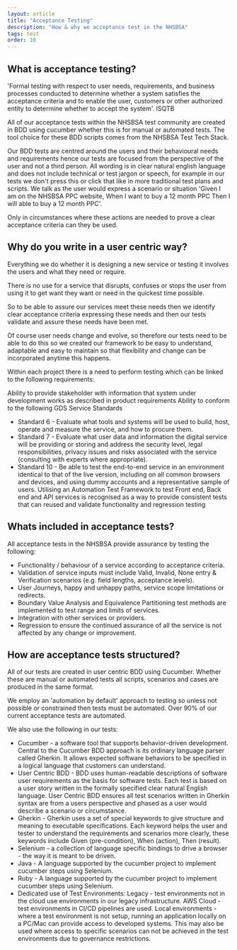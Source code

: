 ```yaml
---
layout: article
title: "Acceptance Testing"
description: "How & why we acceptance test in the NHSBSA"
tags: test
order: 10
---
```


## What is acceptance testing?

'Formal testing with respect to user needs, requirements, and business processes conducted to determine whether a system satisfies the acceptance criteria and to enable the user, customers or other authorized entity to determine whether to accept the system'. ISQTB

All of our acceptance tests within the NHSBSA test community are created in BDD using cucumber whether this is for manual or automated tests. The tool choice for these BDD scripts comes from the NHSBSA Test Tech Stack.​​​​​​​

Our BDD tests are centred around the users and their behavioural needs and requirements hence our tests are focused from the perspective of the user and not a third person. All wording is in clear natural english language and does not include technical or test jargon or speech, for example in our tests we don't press this or click that like in more traditional test plans and scripts. We talk as the user would express a scenario or situation 'Given I am on the NHSBSA PPC website, When I want to buy a 12 month PPC Then I will able to buy a 12 month PPC'.

Only in circumstances where these actions are needed to prove a clear acceptance criteria can they be used.

## Why do you write in a user centric way?

Everything we do whether it is designing a new service or testing it involves the users and what they need or require. 

There is no use for a service that disrupts, confuses or stops the user from using it to get want they want or need in the quickest time possible.

So to be able to assure our services meet these needs then we identify clear acceptance criteria expressing these needs and then our tests validate and assure these needs have been met.

Of course user needs change and evolve, so therefore our tests need to be able to do this so we created our framework to be easy to understand, adaptable and easy to maintain so that flexibility and change can be incorporated anytime this happens. 

Within each project there is a need to perform testing which can be linked to the following requirements:

Ability to provide stakeholder with information that system under development works as described in product requirements
Ability to conform to the following GDS Service Standards
- Standard 6   - Evaluate what tools and systems will be used to build, host, operate and measure the service, and how to procure them.
- Standard 7 - Evaluate what user data and information the digital service will be providing or storing and address the security level, legal responsibilities, privacy issues and risks associated with the service (consulting with experts where appropriate).
- Standard 10 -  Be able to test the end-to-end service in an environment identical to that of the live version, including on all common browsers and devices, and using dummy accounts and a representative sample of users.
Utilising an Automation Test Framework to test Front end, Back end and API services is recognised as a way to provide consistent tests that can reused and validate functionality and regression testing

## Whats included in acceptance tests?

All acceptance tests in the NHSBSA provide assurance by testing the following:

- Functionality / behaviour of a service according to acceptance criteria.
- Validation of service inputs must include Valid, Invalid, None entry & Verification scenarios (e.g. field lengths, acceptance levels).
- User Journeys, happy and unhappy paths, service scope limitations or redirects.
- Boundary Value Analysis and Equivalence Partitioning test methods are implemented to test range and limits of services.
- Integration with other services or providers.
- Regression to ensure the continued assurance of all the service is not affected by any change or improvement. 

## How are acceptance tests structured?

All of our tests are created in user centric BDD using Cucumber. Whether these are manual or automated tests all scripts, scenarios and cases are produced in the same format.

We employ an 'automation by default' approach to testing so unless not possible or constrained then tests must be automated. Over 90% of our current acceptance tests are automated.

We also use the following in our tests:

- Cucumber - a software tool that supports behavior-driven development. Central to the Cucumber BDD approach is its ordinary language parser called Gherkin. It allows expected software behaviors to be specified in a logical language that customers can understand. 
- User Centric BDD - BDD uses human-readable descriptions of software user requirements as the basis for software tests. Each test is based on a user story written in the formally specified clear natural English language. User Centric BDD ensures all test scenarios written in Gherkin syntax are from a users perspective and phased as a user would describe a scenario or circumstance.
- Gherkin - Gherkin uses a set of special keywords to give structure and meaning to executable specifications. Each keyword helps the user and tester to understand the requirements and scenarios more clearly, these keywords include Given (pre-condition), When (action), Then (result).
- Selenium -  a collection of language specific bindings to drive a browser - the way it is meant to be driven.
- Java - A language supported by the cucumber project to implement cucumber steps using Selenium.
- Ruby - A language supported by the cucumber project to implement cucumber steps using Selenium.
- Dedicated use of Test Environments:
        Legacy - test environments not in the cloud use environments in our legacy infrastructure.
        AWS Cloud - test environments in CI/CD pipelines are used.
        Local environments - where a test environment is not setup, running an application locally on a PC/Mac can provide access to developed systems. This may also be used where access to specific scenarios can not be achieved in the test environments due to governance restrictions.